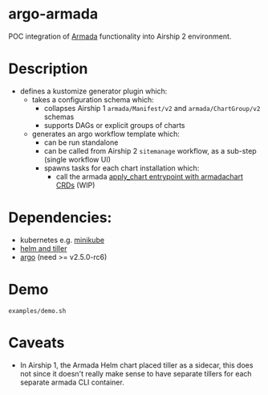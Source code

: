 # argo-armada

POC integration of [Armada](https://opendev.org/airship/armada) functionality into Airship 2 environment.

# Description

* defines a kustomize generator plugin which:
  * takes a configuration schema which:
    * collapses Airship 1 `armada/Manifest/v2` and `armada/ChartGroup/v2` schemas
    * supports DAGs or explicit groups of charts
  * generates an argo workflow template which:
    * can be run standalone
    * can be called from Airship 2 `sitemanage` workflow, as a sub-step (single workflow UI)
    * spawns tasks for each chart installation which:
      * call the armada [apply_chart entrypoint with armadachart CRDs](https://review.opendev.org/#/q/topic:chart_entrypoint+(status:open+OR+status:merged)) (WIP)

# Dependencies:

* kubernetes e.g. [minikube](https://kubernetes.io/docs/tasks/tools/install-minikube/)
* [helm and tiller](https://v2.helm.sh/docs/using_helm/#quickstart)
* [argo](https://argoproj.github.io/docs/argo/demo.html) (need >= v2.5.0-rc6)

# Demo

`examples/demo.sh`

# Caveats

* In Airship 1, the Armada Helm chart placed tiller as a sidecar, this does not
  since it doesn't really make sense to have separate tillers for each separate
  armada CLI container.
